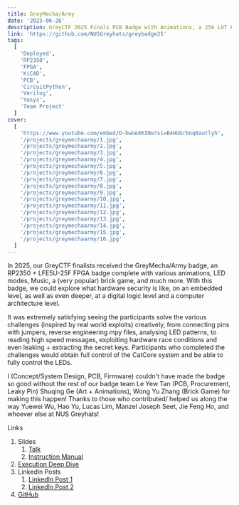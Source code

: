```yaml
---
title: GreyMecha/Army
date: '2025-06-26'
description: GreyCTF 2025 Finals PCB Badge with Animations, a 25k LUT FPGA, and CTF Challenges involving race conditions and digital logic
link: 'https://github.com/NUSGreyhats/greybadge25'
tags:
  [
    'Deployed',
    'RP2350',
    'FPGA',
    'KiCAD',
    'PCB',
    'CircuitPython',
    'Verilog',
    'Yosys',
    'Team Project'
  ]
cover:
  [
    'https://www.youtube.com/embed/D-hwUeXKINw?si=B4HUGrbnq0autlyh',
    '/projects/greymechaarmy/1.jpg',
    '/projects/greymechaarmy/2.jpg',
    '/projects/greymechaarmy/3.jpg',
    '/projects/greymechaarmy/4.jpg',
    '/projects/greymechaarmy/5.jpg',
    '/projects/greymechaarmy/6.jpg',
    '/projects/greymechaarmy/7.jpg',
    '/projects/greymechaarmy/8.jpg',
    '/projects/greymechaarmy/9.jpg',
    '/projects/greymechaarmy/10.jpg',
    '/projects/greymechaarmy/11.jpg',
    '/projects/greymechaarmy/12.jpg',
    '/projects/greymechaarmy/13.jpg',
    '/projects/greymechaarmy/14.jpg',
    '/projects/greymechaarmy/15.jpg',
    '/projects/greymechaarmy/16.jpg'
  ]
---
```


In 2025, our GreyCTF finalists received the GreyMecha/Army badge, an RP2350 + LFE5U-25F FPGA badge complete with various animations, LED modes, Music, a (very popular) brick game, and much more. With this badge, we could explore what hardware security is like, on an embedded level, as well as even deeper, at a digital logic level and a computer architecture level.

It was extremely satisfying seeing the participants solve the various challenges (inspired by real world exploits) creatively, from connecting pins with jumpers, reverse engineering mpy files, analysing LED patterns, to reading high speed messages, exploiting hardware race conditions and even leaking + extracting the secret keys. Participants who completed the challenges would obtain full control of the CatCore system and be able to fully control the LEDs.

I (Concept/System Design, PCB, Firmware) couldn't have made the badge so good without the rest of our badge team Le Yew Tan (PCB, Procurement, Leaky Pin) Shuqing Ge (Art + Animations), Wong Yu Zhang (Brick Game) for making this happen! Thanks to those who contributed/ helped us along the way Yuewei Wu, Hao Yu, Lucas Lim, Manzel Joseph Seet, Jie Feng Ho, and whoever else at NUS Greyhats!

Links

1. Slides
   1. [Talk](https://docs.google.com/presentation/d/1yoPuX5LA_Zj3ds3s_bZVRaBWZWmjrsSOJFy59PNaYqE/edit?usp=sharing)
   2. [Instruction Manual](https://docs.google.com/presentation/d/1nLdjBvxjxtfjGmfyWnxctUPe7XqL7leBmsDQaAjqEwk/edit?usp=sharing)
2. [Execution Deep Dive](https://hackin7-blog.vercel.app/posts/2025/2025-07-19-greymechaarmy-execution-deep-dive/)
3. LinkedIn Posts
   1. [LinkedIn Post 1](https://www.linkedin.com/feed/update/urn:li:activity:7345439214655762434/)
   2. [LinkedIn Post 2](https://www.linkedin.com/feed/update/urn:li:activity:7347488061053681664/)
4. [GitHub](https://github.com/NUSGreyhats/greybadge25)
